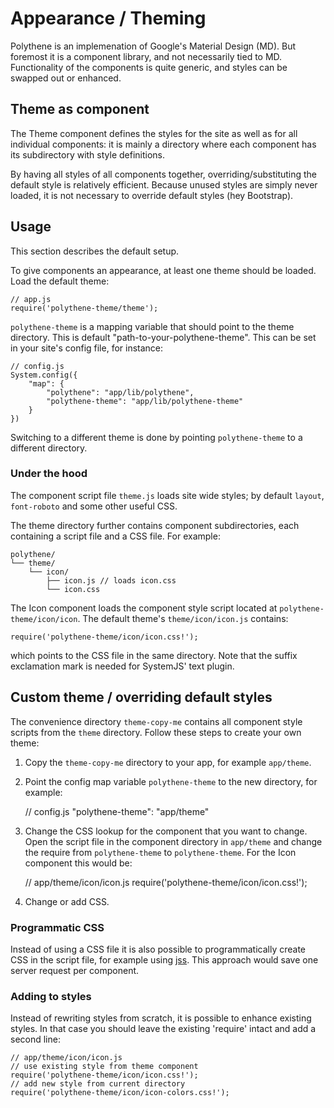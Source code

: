 # Appearance / Theming

Polythene is an implemenation of Google's Material Design (MD). But foremost it is a component library, and not necessarily tied to MD. Functionality of the components is quite generic, and styles can be swapped out or enhanced.


## Theme as component

The Theme component defines the styles for the site as well as for all individual components: it is mainly a directory where each component has its subdirectory with style definitions.

By having all styles of all components together, overriding/substituting the default style is relatively efficient. Because unused styles are simply never loaded, it is not necessary to override default styles (hey Bootstrap).



## Usage

This section describes the default setup.

To give components an appearance, at least one theme should be loaded. Load the default theme:

	// app.js
	require('polythene-theme/theme');

`polythene-theme` is a mapping variable that should point to the theme directory. This is default "path-to-your-polythene-theme". This can be set in your site's config file, for instance:

	// config.js
	System.config({
		"map": {
			"polythene": "app/lib/polythene",
			"polythene-theme": "app/lib/polythene-theme"
		}
	})

Switching to a different theme is done by pointing `polythene-theme` to a different directory.


### Under the hood

The component script file `theme.js` loads site wide styles; by default `layout`, `font-roboto` and some other useful CSS.

The theme directory further contains component subdirectories, each containing a script file and a CSS file. For example: 

	polythene/
	└── theme/
	    └── icon/
	        ├── icon.js // loads icon.css
	        └── icon.css

The Icon component loads the component style script located at `polythene-theme/icon/icon`. The default theme's `theme/icon/icon.js` contains:

	require('polythene-theme/icon/icon.css!');

which points to the CSS file in the same directory. Note that the suffix exclamation mark is needed for SystemJS' text plugin.



## Custom theme / overriding default styles

The convenience directory `theme-copy-me` contains all component style scripts from the `theme` directory. Follow these steps to create your own theme:

1) Copy the `theme-copy-me` directory to your app, for example `app/theme`.

2) Point the config map variable `polythene-theme` to the new directory, for example:

	// config.js
	"polythene-theme": "app/theme"

3) Change the CSS lookup for the component that you want to change. Open the script file in the component directory in `app/theme` and change the require from `polythene-theme` to `polythene-theme`. For the Icon component this would be:

	// app/theme/icon/icon.js
	require('polythene-theme/icon/icon.css!');

4) Change or add CSS.


### Programmatic CSS

Instead of using a CSS file it is also possible to programmatically create CSS in the script file, for example using [jss](https://github.com/jsstyles/jss). This approach would save one server request per component.


### Adding to styles

Instead of rewriting styles from scratch, it is possible to enhance existing styles. In that case you should leave the existing 'require' intact and add a second line:

	// app/theme/icon/icon.js
	// use existing style from theme component
	require('polythene-theme/icon/icon.css!');
	// add new style from current directory
	require('polythene-theme/icon/icon-colors.css!');
